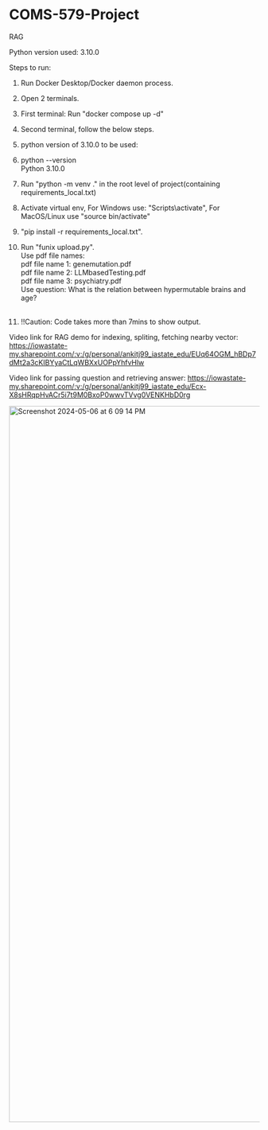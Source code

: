 # COMS-579-Project
RAG

Python version used: 3.10.0

Steps to run:
1. Run Docker Desktop/Docker daemon process.
2. Open 2 terminals.
3. First terminal: Run "docker compose up -d"<br>
4. Second terminal, follow the below steps.<br>
5. python version of 3.10.0 to be used:<br>
6.  python --version<br>
Python 3.10.0
7. Run "python -m venv ." in the root level of project(containing requirements_local.txt)<br>
8. Activate virtual env, For Windows use: "Scripts\activate", For MacOS/Linux use "source bin/activate" <br>
9. "pip install -r requirements_local.txt".
10. Run "funix upload.py".<br>
Use pdf file names:<br>
pdf file name 1: genemutation.pdf<br>
pdf file name 2: LLMbasedTesting.pdf<br>
pdf file name 3: psychiatry.pdf<br>
Use question: What is the relation between hypermutable brains and age?<br><br>

11. !!Caution: Code takes more than 7mins to show output.<br>

Video link for RAG demo for indexing, spliting, fetching nearby vector:
https://iowastate-my.sharepoint.com/:v:/g/personal/ankitj99_iastate_edu/EUq64OGM_hBDp7dMt2a3cKIBYyaCtLqWBXxUOPpYhfvHlw

Video link for passing question and retrieving answer:
https://iowastate-my.sharepoint.com/:v:/g/personal/ankitj99_iastate_edu/Ecx-X8sHRqpHvACr5i7t9M0BxoP0wwvTVvg0VENKHbD0rg

<img width="1440" alt="Screenshot 2024-05-06 at 6 09 14 PM" src="https://github.com/jyothishankit/COMS-579-Project/assets/50821462/37048703-de71-4ac5-a804-a2f631be4bd1">

